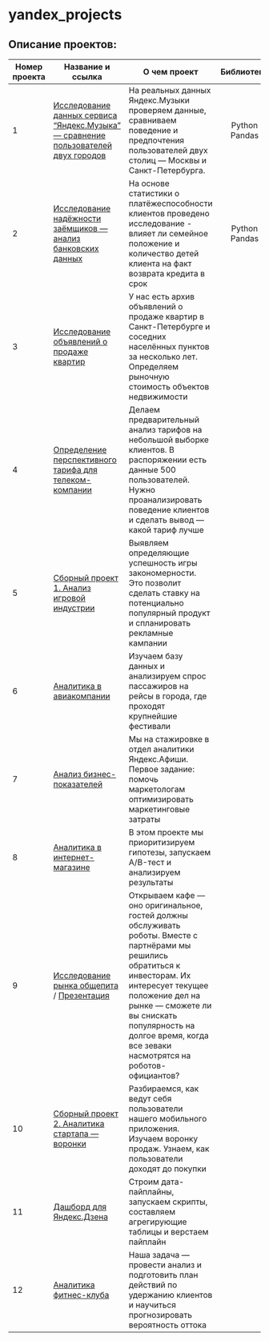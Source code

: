 # yandex_projects
## Описание проектов:
| Номер проекта | Название и ссылка | О чем проект                                                     |Библиотеки          |Ключевые слова|
|---------------|-------------------|------------------------------------------------------------------|:------------------:|--------------|
|1              |[Исследование данных сервиса “Яндекс.Музыка” — сравнение пользователей двух городов](https://github.com/toshka737/yandex_projects/blob/main/yandex_music/Yandex_music.ipynb)|На реальных данных Яндекс.Музыки проверяем данные, сравниваем поведение и предпочтения пользователей двух столиц — Москвы и Санкт-Петербурга.|Python Pandas|обработка данных, дубликаты, пропуски, логическая индексация, группировка, сортировка 
|2              |[Исследование надёжности заёмщиков — анализ банковских данных]()|На основе статистики о платёжеспособности клиентов проведено исследование -  влияет ли семейное положение и количество детей клиента на факт возврата кредита в срок|Python Pandas|обработка данных, дубликаты, пропуски, категоризация, декомпозиция
|3              |[Исследование объявлений о продаже квартир]()| У нас есть архив объявлений о продаже квартир в Санкт-Петербурге и соседних населённых пунктов за несколько лет. Определяем рыночную стоимость объектов недвижимости|
|4              |[Определение перспективного тарифа для телеком-компании]()|Делаем предварительный анализ тарифов на небольшой выборке клиентов. В распоряжении есть данные 500 пользователей. Нужно проанализировать поведение клиентов и сделать вывод — какой тариф лучше|
|5              |[Сборный проект 1. Анализ игровой индустрии]()|Выявляем определяющие успешность игры закономерности. Это позволит сделать ставку на потенциально популярный продукт и спланировать рекламные кампании|
|6              |[Аналитика в авиакомпании]()|Изучаем базу данных и анализируем спрос пассажиров на рейсы в города, где проходят крупнейшие фестивали|
|7              |[Анализ бизнес-показателей]()|Мы на стажировке в отдел аналитики Яндекс.Афиши. Первое задание: помочь маркетологам оптимизировать маркетинговые затраты|
|8              |[Аналитика в интернет-магазине]()|В этом проекте мы приоритизируем гипотезы, запускаем A/B-тест и анализируем результаты|
|9              |[Исследование рынка общепита]() / [Презентация]()|Открываем кафе — оно оригинальное, гостей должны обслуживать роботы. Вместе с партнёрами мы решились обратиться к инвесторам. Их интересует текущее положение дел на рынке — сможете ли вы снискать популярность на долгое время, когда все зеваки насмотрятся на роботов-официантов?|
|10             |[Сборный проект 2. Аналитика стартапа — воронки]()|Разбираемся, как ведут себя пользователи нашего мобильного приложения. Изучаем воронку продаж. Узнаем, как пользователи доходят до покупки|
|11             |[Дашборд для Яндекс.Дзена]()|Строим дата-пайплайны, запускаем скрипты, составляем агрегирующие таблицы и верстаем пайплайн|
|12             |[Аналитика фитнес-клуба]()|Наша задача — провести анализ и подготовить план действий по удержанию клиентов и научиться прогнозировать вероятность оттока|
